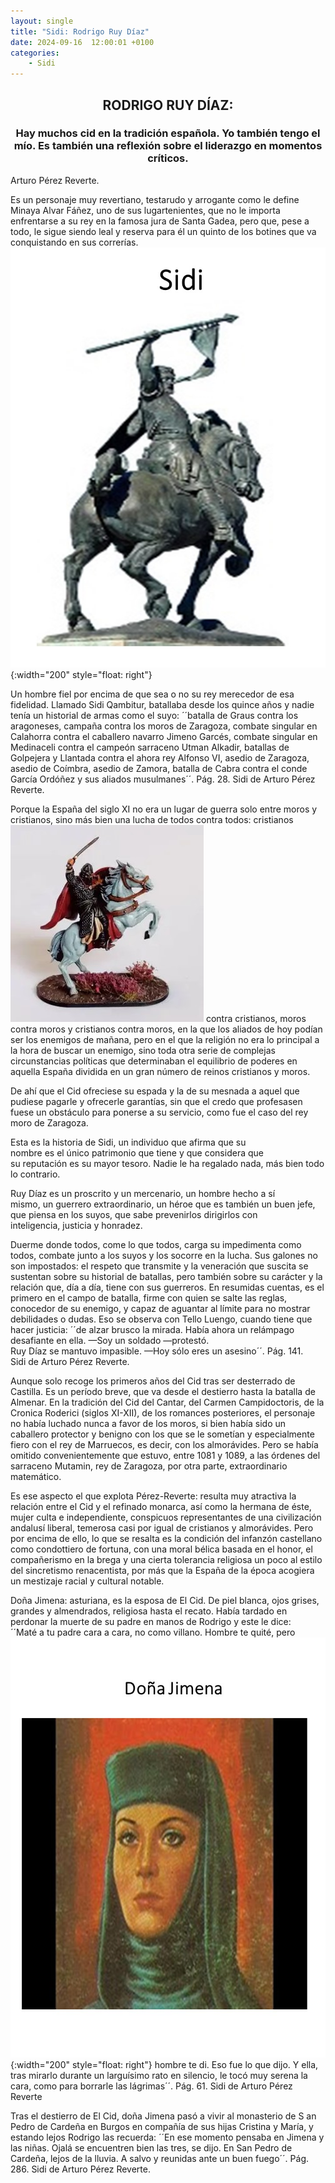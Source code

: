 ```yaml
---
layout: single
title: "Sidi: Rodrigo Ruy Díaz"
date: 2024-09-16  12:00:01 +0100
categories: 
    - Sidi
---
```



<center><h2>RODRIGO RUY DÍAZ:</h2></center>


<center><h3>Hay muchos cid en la tradición española. Yo también         tengo el mío. Es también una reflexión sobre 
el liderazgo en momentos críticos. </h3></center> 
Arturo Pérez Reverte.

Es un personaje muy revertiano, testarudo y arrogante como le define 
Minaya Alvar Fáñez, uno de sus lugartenientes, que no le importa 
enfrentarse a su rey en la famosa jura de Santa Gadea, pero que, pese a 
todo, le sigue siendo leal y reserva para él un quinto de los botines que 
va conquistando en sus correrías.![alt text](</assets/img/sidi 19.jpg>)
{:width="200" style="float: right"}
                                                                  


Un hombre fiel por encima de que sea o no su rey merecedor de esa 
fidelidad. Llamado Sidi Qambitur, batallaba desde los quince años y nadie 
tenía un historial de armas como el suyo: ´´batalla de Graus contra los 
aragoneses, campaña contra los moros de Zaragoza, combate singular en 
Calahorra contra el caballero navarro Jimeno Garcés, combate singular en 
Medinaceli contra el campeón sarraceno Utman Alkadir, batallas de 
Golpejera y Llantada contra el ahora rey Alfonso VI, asedio de Zaragoza, 
asedio de Coímbra, asedio de Zamora, batalla de Cabra contra el conde 
García Ordóñez y sus aliados musulmanes´´.  Pág.  28.  Sidi  de Arturo 
Pérez Reverte.    


Porque la España del siglo XI no era un lugar de guerra solo entre moros 
y cristianos, sino más bien una lucha de todos contra todos: cristianos![alt text](<../assets/img/sidi 20.jpg>) 
contra cristianos, moros contra moros y cristianos contra moros, en la 
que los aliados de hoy podían ser los enemigos de mañana, pero en el que 
la religión no era lo principal a la hora de buscar un enemigo, sino toda 
otra serie de complejas circunstancias políticas que determinaban el 
equilibrio de poderes en aquella España dividida en un gran número de 
reinos cristianos y moros.


De ahí que el Cid ofreciese su espada y la de su mesnada a aquel que 
pudiese pagarle y ofrecerle garantías, sin que el credo que profesasen 
fuese un obstáculo para ponerse a su servicio, como fue el caso del rey 
moro de  Zaragoza.


Esta es la historia de  Sidi,  un  individuo  que  afirma  que  su  
nombre  es  el  único  patrimonio  que  tiene  y  que  considera  que  
su  reputación  es  su  mayor  tesoro. Nadie le ha regalado nada, más 
bien todo lo contrario.


Ruy Díaz es un proscrito y un mercenario,  un  hombre  hecho  a  sí  
mismo, un  guerrero  extraordinario, un héroe que es también un buen 
jefe, que piensa en los suyos, que sabe    prevenirlos   dirigirlos  con  
inteligencia,  justicia  y  honradez. 


Duerme  donde  todos,  come  lo  que  todos,  carga  su impedimenta como 
todos, combate junto a los suyos  y  los  socorre  en  la  lucha.  Sus 
galones  no  son impostados: el respeto que transmite y la veneración que 
suscita se sustentan sobre su historial de batallas, pero también sobre 
su carácter y la relación que, día a día, tiene con sus guerreros. En 
resumidas cuentas, es el primero en el campo de batalla, firme con quien 
se salte las reglas, conocedor de su enemigo, y capaz de aguantar al 
límite para no mostrar debilidades o dudas.  Eso se observa con Tello 
Luengo, cuando tiene que hacer justicia: ´´de alzar brusco la mirada. 
Había ahora un relámpago desafiante en ella. —Soy un soldado —protestó.  
Ruy Díaz se mantuvo impasible. —Hoy sólo eres un asesino´´.   Pág.  141.  
Sidi  de Arturo Pérez Reverte.  


Aunque solo recoge los primeros años del Cid tras ser desterrado de 
Castilla. Es un período breve, que va desde el destierro hasta la batalla 
de Almenar. En la tradición del Cid del Cantar, del Carmen Campidoctoris, 
de la Cronica Roderici (siglos XI-XII), de los romances posteriores, el 
personaje no había luchado nunca a favor de los moros, si bien había sido 
un caballero protector y benigno con los que se le sometían y 
especialmente fiero con el rey de Marruecos, es decir, con los 
almorávides. Pero se había omitido convenientemente que estuvo, entre 
1081 y 1089, a las órdenes del sarraceno Mutamin, rey de Zaragoza, por 
otra parte, extraordinario matemático.



Es ese aspecto el que explota Pérez-Reverte: resulta muy atractiva la 
relación entre el Cid y el refinado monarca, así como la hermana de éste, 
mujer culta e independiente, conspicuos representantes de una 
civilización andalusí liberal, temerosa casi por igual de cristianos y 
almorávides. Pero por encima de ello, lo que se resalta es la condición 
del infanzón castellano como condottiero de fortuna, con una moral bélica 
basada en el honor, el compañerismo en la brega y una cierta tolerancia 
religiosa un poco al estilo del sincretismo renacentista, por más que la 
España de la época acogiera un mestizaje racial y cultural notable.   


Doña Jimena:   asturiana, es la esposa de El Cid. De piel blanca, ojos 
grises, grandes y almendrados, religiosa hasta el recato. Había tardado 
en perdonar la muerte de su padre en manos de Rodrigo y este le dice:  
´´Maté a tu padre cara a cara, no como villano. Hombre te quité, pero ![alt text](</assets/img/sido 21.jpg>){:width="200" style="float: right"}
hombre te di. Eso fue lo que dijo. Y ella, tras mirarlo durante un 
larguísimo rato en silencio, le tocó muy serena la cara, como para 
borrarle las lágrimas´´.  Pág. 61.  Sidi de Arturo Pérez Reverte


Tras el destierro de El Cid, doña Jimena pasó a vivir al monasterio de S
an Pedro de Cardeña en Burgos en compañía de sus hijas  Cristina y María, 
y estando lejos Rodrigo las recuerda: ´´En ese momento pensaba en Jimena 
y  las niñas. Ojalá se encuentren bien las tres, se dijo. En San Pedro de 
Cardeña, lejos de la lluvia. A salvo y reunidas ante un buen fuego´´. 
Pág.  286.  Sidi  de Arturo Pérez Reverte.     





